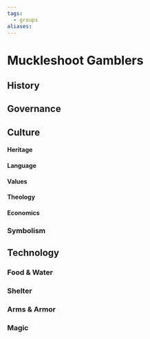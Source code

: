 ```yaml
---
tags:
  - groups
aliases:
---
```


# Muckleshoot Gamblers
## History
## Governance
## Culture
#### Heritage
#### Language
#### Values
#### Theology
#### Economics
### Symbolism
## Technology
### Food & Water
### Shelter
### Arms & Armor
### Magic